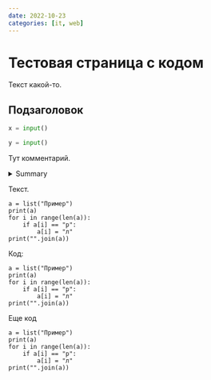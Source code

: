 ```yaml
---
date: 2022-10-23
categories: [it, web]
---
```


# Тестовая страница с кодом

Текст какой-то.

## Подзаголовок

```python
x = input()
```

```python
y = input()
```

Тут комментарий.

<details>
<summary>Summary</summary>

````md
```python
a = int(input())
k = 0
for i in range(1, a):
    if a % i == 0:
        print(i, end=" ")
        k += 1
print(a)
if k == 1:
    print("ПРОСТОЕ")
else:
    print("НЕТ")
```
````

</details>

Текст.

```
a = list("Пример")
print(a)
for i in range(len(a)):
    if a[i] == "р":
        a[i] = "л"
print("".join(a))
```

Код:

    a = list("Пример")
    print(a)
    for i in range(len(a)):
        if a[i] == "р":
            a[i] = "л"
    print("".join(a))

Еще код

    a = list("Пример")
    print(a)
    for i in range(len(a)):
        if a[i] == "р":
            a[i] = "л"
    print("".join(a))
